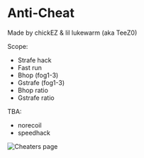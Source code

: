 # Anti-Cheat

Made by chickEZ & lil lukewarm (aka TeeZ0)

Scope:
- Strafe hack
- Fast run
- Bhop (fog1-3)
- Gstrafe (fog1-3)
- Bhop ratio
- Gstrafe ratio

TBA:
- norecoil
- speedhack


![Cheaters page](https://i.imgur.com/uXkrzwz.jpg)
